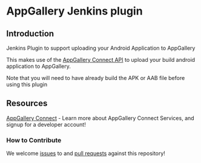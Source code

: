 # AppGallery Jenkins plugin

## Introduction
Jenkins Plugin to support uploading your Android Application to AppGallery

This makes use of the [AppGallery Connect API](https://developer.huawei.com/consumer/en/doc/development/AppGallery-connect-Guides/agcapi-overview-0000001158245083) to upload your build android application to AppGallery.

Note that you will need to have already build the APK or AAB file before using this plugin

## Resources

[AppGallery Connect](https://developer.huawei.com/consumer/en/agconnect/) - Learn more about AppGallery Connect Services, and signup for a developer account!

### How to Contribute

We welcome [issues](https://github.com/devwithzachary/appgallery-plugin/issues) to and [pull requests](https://github.com/devwithzachary/appgallery-plugin/pulls) against this repository!

